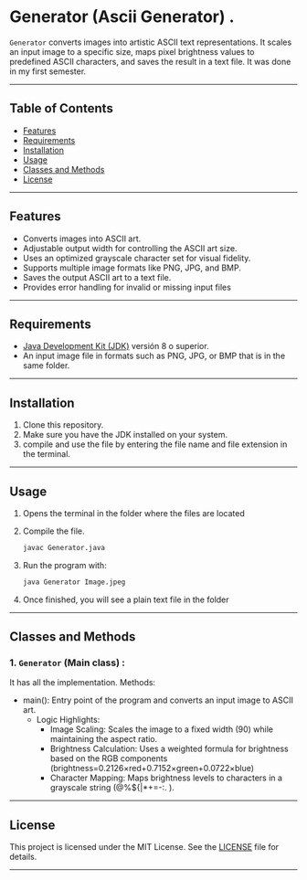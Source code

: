 # Generator (Ascii Generator) .



`Generator` converts images into artistic ASCII text representations. It scales an input image to a specific size, maps pixel brightness values to predefined ASCII characters, and saves the result in a text file. It was done in my first semester.

---

## Table of Contents

- [Features](#features)
- [Requirements](#requirements)
- [Installation](#installation)
- [Usage](#usage)
- [Classes and Methods](#classes-and-methods)
- [License](#license)

---

## Features

- Converts images into ASCII art.
- Adjustable output width for controlling the ASCII art size.
- Uses an optimized grayscale character set for visual fidelity.
- Supports multiple image formats like PNG, JPG, and BMP.
- Saves the output ASCII art to a text file.
- Provides error handling for invalid or missing input files
  
---


## Requirements

- [Java Development Kit (JDK)](https://www.oracle.com/java/technologies/javase-downloads.html) versión 8 o superior.
- An input image file in formats such as PNG, JPG, or BMP that is in the same folder.
---

## Installation

1. Clone this repository.
2. Make sure you have the JDK installed on your system.
3. compile and use the file by entering the file name and file extension in the terminal.

---

## Usage

1. Opens the terminal in the folder where the files are located
2. Compile the file.

   ```bash
   javac Generator.java
   ```
3. Run the program with:

     ```bash
     java Generator Image.jpeg
     ```
4. Once finished, you will see a plain text file in the folder
---

## Classes and Methods

### 1. `Generator` (Main class) :
  It has all the implementation. Methods:
  - main(): Entry point of the program and converts an input image to ASCII art.
      - Logic Highlights:
          - Image Scaling: Scales the image to a fixed width (90) while maintaining the aspect ratio.
          - Brightness Calculation: Uses a weighted formula for brightness based on the RGB components (brightness=0.2126×red+0.7152×green+0.0722×blue)
          - Character Mapping: Maps brightness levels to characters in a grayscale string (@%${|*+=-:. ).

---

## License

This project is licensed under the MIT License. See the [LICENSE](LICENSE) file for details.

---
